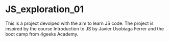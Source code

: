 # JS_exploration_01
This is a project devolped with the aim to learn JS code. The project is inspired by the course Introduction to JS by Javier Usobiaga Ferrer and the boot camp from 4geeks Academy.
